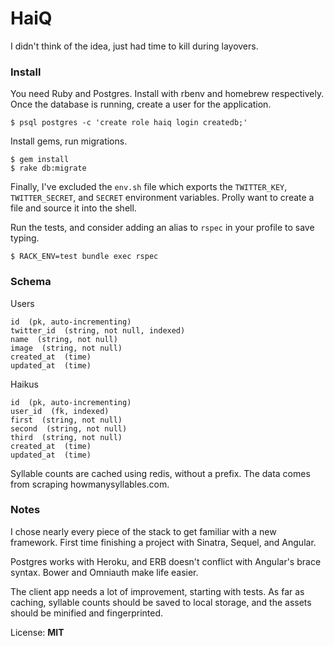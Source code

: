 # HaiQ

I didn't think of the idea, just had time to kill during layovers. 

### Install

You need Ruby and Postgres. Install with rbenv and homebrew respectively. Once the database is running, create a user for the application. 

```
$ psql postgres -c 'create role haiq login createdb;'
```

Install gems, run migrations. 

```
$ gem install
$ rake db:migrate
```

Finally, I've excluded the `env.sh` file which exports the `TWITTER_KEY`, `TWITTER_SECRET`, and `SECRET` environment variables. Prolly want to create a file and source it into the shell.

Run the tests, and consider adding an alias to `rspec` in your profile to save typing. 

```
$ RACK_ENV=test bundle exec rspec
```

### Schema

Users

```
id  (pk, auto-incrementing)
twitter_id  (string, not null, indexed)
name  (string, not null)
image  (string, not null)
created_at  (time)
updated_at  (time)
```

Haikus

```
id  (pk, auto-incrementing)
user_id  (fk, indexed)
first  (string, not null)
second  (string, not null)
third  (string, not null)
created_at  (time)
updated_at  (time)
```

Syllable counts are cached using redis, without a prefix. The data comes from scraping howmanysyllables.com. 

### Notes

I chose nearly every piece of the stack to get familiar with a new framework. First time finishing a project with Sinatra, Sequel, and Angular. 

Postgres works with Heroku, and ERB doesn't conflict with Angular's brace syntax. Bower and Omniauth make life easier. 

The client app needs a lot of improvement, starting with tests. As far as caching, syllable counts should be saved to local storage, and the assets should be minified and fingerprinted. 

License: **MIT** 

